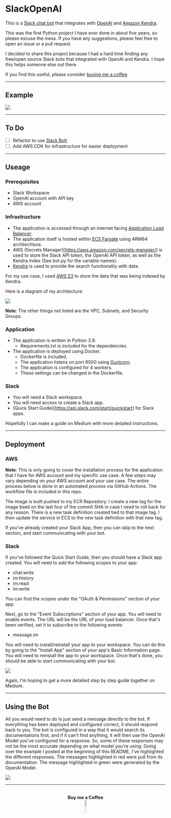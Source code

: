 # SlackOpenAI

This is a [Slack chat bot](https://api.slack.com) that integrates with [OpenAI](https://openai.com/) and [Amazon Kendra](https://aws.amazon.com/pm/kendra/).

This was the first Python project I have ever done in about five years, so please excuse the mess. If you have any suggestions, please feel free to open an issue or a pull request.

I decided to share this project because I had a hard time finding any free/open source Slack bots that integrated with OpenAI and Kendra. I hope this helps someone else out there.

If you find this useful, please consider [buying me a coffee](https://www.buymeacoffee.com/devrvega).

---

## Example

<img src="./images/exampleChat.png">

---

## To Do

- [ ] Refactor to use [Slack Bolt](https://slack.dev/bolt-python/tutorial/getting-started)
- [ ] Add AWS CDK for infrastructure for easier deployment

---

## Useage

### Prerequisites
- Slack Workspace
- OpenAI account with API key
- AWS account

### Infrastructure

- The application is accessed through an internet facing [Application Load Balancer](https://aws.amazon.com/elasticloadbalancing/application-load-balancer/).
- The application itself is hosted within [ECS Fargate](https://aws.amazon.com/fargate/) using ARM64 architechture.
- AWS (Secrets Manager)[https://aws.amazon.com/secrets-manager/] is used to store the Slack API token, the OpenAI API token, as well as the Kendra Index (See bot.py for the variable names).
- [Kendra](https://aws.amazon.com/pm/kendra/) is used to provide the search functionality with data.

For my use case, I used [AWS S3](https://aws.amazon.com/s3/) to store the data that was being indexed by Kendra.

Here is a diagram of my architecture:

<img src="./images/aws.png">

**Note**: The other things not listed are the VPC, Subnets, and Security Groups.

### Application

- The application is written in Python 3.9.
    - Requirements.txt is included for the dependencies.
- The application is deployed using Docker.
    - Dockerfile is included.
    - The application listens on port 8000 using [Gunicorn](https://gunicorn.org/).
    - The application is configured for 4 workers.
    - These settings can be changed in the Dockerfile.

### Slack

- You will need a Slack workspace.
- You will need access to create a Slack app.
- (Quick Start Guide)[https://api.slack.com/start/quickstart] for Slack apps.

Hopefully I can make a guide on Medium with more detailed instructions.

---

## Deployment

### AWS

**Note**: This is only going to cover the installation process for the application that I have for AWS account and my specific use case. A few steps may vary depending on your AWS account and your use case. The entire process below is done in an automated process via GitHub Actions. The workflow file is included in this repo.

The image is built pushed to my ECR Repository. I create a new tag for the image bsed on the last four of the commit SHA in case I need to roll back for any reason. There is a new task definition created tied to that image tag. I then update the service in ECS to the new task definition with that new tag.

If you've already created your Slack App, then you can skip to the next section, and start communicating with your bot.

### Slack

If you've followed the Quick Start Guide, then you should have a Slack app created. You will need to add the following scopes to your app:
- chat:write
- im:history
- im:read
- im:write

You can find the scopes under the "OAuth & Permissions" section of your app.

Next, go to the "Event Subscriptions" section of your app. You will need to enable events. The URL will be the URL of your load balancer. Once that's been verified, set it to subscribe to the following events:
- message.im

You will need to install/reinstall your app to your workspace. You can do this by going to the "Install App" section of your app's Basic Information page. You will need to reinstall the app to your workspace. Once that's done, you should be able to start communicating with your bot.

<img src="./images/slackBasicInfo.png">

Again, I'm hoping to get a more detailed step by step guide together on Medium.

---

## Using the Bot

All you would need to do is just send a message directly to the bot. If everything has been deployed and configured correct, it should respond back to you. The bot is configured in a way that it would search its documentations first, and if it can't find anything, it will then use the OpenAI Model you've configured for a response. So, some of these responses may not be the most accurate depending on what model you're using. Going over the example I posted at the beginning of this README, I've highlighted the different responses. The messages highlighted in red were pull from its documentation. The message highlighted in green were generated by the OpenAI Model.

<img src="./images/exampleChatHighlights.png">

---

<center>
<br>
<strong>Buy me a Coffee</strong> <br>
<img src="./images/bmc_qr.png" width=10% />
</center>
